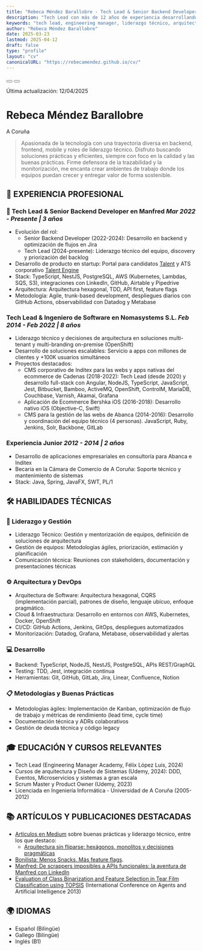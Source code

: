 ```yaml
---
title: "Rebeca Méndez Barallobre - Tech Lead & Senior Backend Developer"
description: "Tech Lead con más de 12 años de experiencia desarrollando productos y liderando equipos. Experta en arquitectura de software, gestión de equipos y desarrollo de productos escalables."
keywords: "tech lead, engineering manager, liderazgo técnico, arquitectura de software, gestión de equipos, TypeScript, NodeJS, AWS, PostgreSQL, metodologías ágiles, desarrollo backend, cloud computing, kubernetes, devops"
author: "Rebeca Méndez Barallobre"
date: 2025-03-23
lastmod: 2025-04-12
draft: false
type: "profile"
layout: "cv"
canonicalURL: "https://rebecamendez.github.io/cv/"
---
```


<!-- Open Graph / Facebook -->
<meta property="og:type" content="profile">
<meta property="og:url" content="https://rebeca-mendez.com/">
<meta property="og:title" content="Rebeca Méndez Barallobre - Tech Lead & Senior Backend Developer">
<meta property="og:description" content="Tech Lead con más de 12 años de experiencia liderando equipos técnicos y desarrollando productos de alto impacto. Experta en arquitectura de software, gestión de equipos y desarrollo de productos escalables.">
<meta property="og:image" content="https://rebeca-mendez.com/images/profile.jpg">
<meta property="og:site_name" content="CV de Rebeca Méndez">

<!-- Twitter -->
<meta property="twitter:card" content="summary_large_image">
<meta property="twitter:url" content="https://rebeca-mendez.com/">
<meta property="twitter:title" content="Rebeca Méndez Barallobre - Tech Lead & Senior Backend Developer">
<meta property="twitter:description" content="Tech Lead con más de 12 años de experiencia liderando equipos técnicos y desarrollando productos de alto impacto.">
<meta property="twitter:image" content="https://rebeca-mendez.com/images/profile.jpg">
<meta property="twitter:creator" content="@rebeca-mendez">

<!-- Schema.org markup for Google -->
<script type="application/ld+json">
{
  "@context": "https://schema.org",
  "@type": "Person",
  "name": "Rebeca Méndez Barallobre",
  "jobTitle": "Tech Lead & Senior Backend Developer",
  "url": "https://rebeca-mendez.com",
  "sameAs": [
    "https://www.linkedin.com/in/rebecamendezbarallobre/",
    "https://github.com/rebecamendez",
    "https://medium.com/@breogana",
    "https://mnf.red/rebeca/"
  ],
  "knowsAbout": [
    "TypeScript",
    "NodeJS",
    "AWS",
    "PostgreSQL",
    "Kubernetes",
    "Arquitectura de Software",
    "Gestión de Equipos",
    "Cloud Computing",
    "DevOps",
    "Metodologías Ágiles",
    "NestJS",
    "Docker",
    "CI/CD",
    "Testing",
    "Inteligencia Artificial"
  ],
  "worksFor": {
    "@type": "Organization",
    "name": "Manfred",
    "url": "https://mnf.red"
  },
  "address": {
    "@type": "PostalAddress",
    "addressLocality": "A Coruña",
    "addressCountry": "ES"
  },
  "description": "Tech Lead con más de 12 años de experiencia en desarrollo y trayectoria consolidada en liderazgo técnico. Experta en arquitectura de software, gestión de equipos y desarrollo de productos escalables.",
  "skills": [
    "Cloud Computing",
    "DevOps",
    "Arquitectura de Software",
    "Gestión de Equipos",
    "TypeScript",
    "NodeJS",
    "AWS",
    "Kubernetes",
    "PostgreSQL",
    "Metodologías Ágiles",
    "NestJS",
    "Docker",
    "CI/CD",
    "Testing"
  ]
}
</script>

<!-- Additional SEO meta tags -->
<meta name="robots" content="index, follow">
<meta name="language" content="Spanish">
<meta name="revisit-after" content="7 days">
<meta name="author" content="Rebeca Méndez Barallobre">
<meta name="generator" content="Hugo">
<meta name="theme-color" content="#ffffff">

<div class="actions">
    <button class="print-button" onclick="window.print()" title="Imprimir">
        <i class="fas fa-print"></i>
    </button>
    <button class="share-button" onclick="shareCV()" title="Compartir">
        <i class="fas fa-share-alt"></i>
    </button>
</div>

<span class="last-update">Última actualización: 12/04/2025</span>

# Rebeca Méndez Barallobre

<div class="contact-info">
    <!-- <a href="mailto:placeholder@gmail.com" title="Email">
        <i class="fas fa-envelope" aria-hidden="true"></i> placeholderk@gmail.com
    </a> -->
    <!-- <a href="tel:+3466XXXXXXXX" class="phone-number" title="Teléfono">
        <i class="fas fa-phone" aria-hidden="true"></i> <span class="phone-text">6XX XXX XXX</span>
    </a> -->
    <div class="social-links">
        <a href="https://www.linkedin.com/in/rebecamendezbarallobre/" title="LinkedIn" aria-label="Perfil de LinkedIn" target="_blank" rel="noopener noreferrer"><i class="fab fa-linkedin" aria-hidden="true"></i></a>
        <a href="https://github.com/rebecamendez" title="GitHub" aria-label="Perfil de GitHub" target="_blank" rel="noopener noreferrer"><i class="fab fa-github" aria-hidden="true"></i></a>
        <a href="https://medium.com/@breogana" title="Medium" aria-label="Perfil de Medium" target="_blank" rel="noopener noreferrer"><i class="fab fa-medium" aria-hidden="true"></i></a>
        <a href="https://mnf.red/rebeca/" title="Manfred" aria-label="Perfil de Manfred" target="_blank" rel="noopener noreferrer"><i class="fas fa-briefcase" aria-hidden="true"></i></a>
        <a href="https://rebecamendez.github.io/cv/" title="CV" aria-label="CV" target="_blank" rel="noopener noreferrer"><i class="fas fa-file-alt" aria-hidden="true"></i></a>
    </div>
</div>

<div class="location">
    <i class="fas fa-map-marker-alt" aria-hidden="true"></i> A Coruña
</div>

> Apasionada de la tecnología con una trayectoria diversa en backend, frontend, mobile y roles de <span class="highlight">liderazgo técnico</span>. Disfruto buscando soluciones prácticas y eficientes, siempre con foco en la <span class="highlight">calidad</span> y las buenas prácticas. Firme defensora de la trazabilidad y la monitorización, me encanta crear ambientes de trabajo donde los equipos puedan crecer y entregar valor de forma sostenible.

## 💼 EXPERIENCIA PROFESIONAL

### 🎯 Tech Lead & Senior Backend Developer en Manfred <em>Mar 2022 - Presente | 3 años</em>

- Evolución del rol:
  - Senior Backend Developer (2022-2024): Desarrollo en backend y optimización de flujos en Jira
  - <span class="highlight">Tech Lead</span> (2024-presente): Liderazgo técnico del equipo, discovery y priorización del backlog
- Desarrollo de <span class="highlight">producto</span> en <span class="highlight">startup</span>: Portal para candidatos [Talent](https://www.getmanfred.com/) y ATS corporativo [Talent Engine](https://talent-engine.getmanfred.com/)
- Stack: <span class="highlight">TypeScript</span>, NestJS, PostgreSQL, <span class="highlight">AWS</span> (Kubernetes, Lambdas, SQS, S3), integraciones con LinkedIn, GitHub, Airtable y Pipedrive
- Arquitectura: Arquitectura hexagonal, TDD, API first, feature flags
- Metodología: Agile, trunk-based development, despliegues diarios con GitHub Actions, observabilidad con Datadog y Metabase

### Tech Lead & Ingeniero de Software en Nomasystems S.L. <em>Feb 2014 - Feb 2022 | 8 años</em>

- Liderazgo técnico y decisiones de arquitectura en soluciones multi-tenant y multi-branding on-premise (OpenShift)
- Desarrollo de soluciones escalables: Servicio a apps con millones de clientes y <span class="highlight">+100K usuarios simultáneos</span>
- Proyectos destacados:
  - CMS corporativo de Inditex para las webs y apps nativas del ecommerce de Cadenas (2018-2022): Tech Lead (desde 2020) y desarrollo full-stack con <span class="highlight">Angular</span>, <span class="highlight">NodeJS</span>, <span class="highlight">TypeScript</span>, JavaScript, Jest, Bitbucket, Bamboo, ActiveMQ, OpenShift, ControlM, MariaDB, Couchbase, Varnish, Akamai, Grafana
  - Aplicación de Ecommerce Bershka iOS (2016-2018): Desarrollo nativo iOS (Objective-C, Swift)
  - CMS para la gestión de las webs de Abanca (2014-2016): Desarrollo y  <span class="highlight">coordinación</span> del equipo técnico (4 personas). JavaScript, Ruby, Jenkins, Solr, Backbone, GitLab

### Experiencia Junior <em>2012 - 2014  | 2 años</em>

- Desarrollo de aplicaciones empresariales en consultoría para Abanca e Inditex
- Becaria en la Cámara de Comercio de A Coruña: Soporte técnico y mantenimiento de sistemas
- Stack: Java, Spring, JavaFX, SWT, PL/1

## 🛠️ HABILIDADES TÉCNICAS

### 👥 Liderazgo y Gestión
- <span class="highlight">Liderazgo Técnico</span>: Gestión y mentorización de equipos, definición de soluciones de arquitectura
- Gestión de equipos: Metodologías ágiles, priorización, estimación y planificación
- Comunicación técnica: Reuniones con stakeholders, documentación y presentaciones técnicas

### ⚙️ Arquitectura y DevOps
- <span class="highlight">Arquitectura de Software</span>: Arquitectura hexagonal, CQRS (implementación parcial), patrones de diseño, lenguaje ubícuo, enfoque pragmático.
- Cloud & Infraestructura: Desarrollo en entornos con <span class="highlight">AWS</span>, Kubernetes, Docker, OpenShift
- CI/CD: GitHub Actions, Jenkins, GitOps, despliegues automatizados
- Monitorización: Datadog, Grafana, Metabase, observabilidad y alertas

### 💻 Desarrollo
- Backend: <span class="highlight">TypeScript</span>, NodeJS, NestJS, PostgreSQL, APIs REST/GraphQL
- Testing: TDD, Jest, integración continua
- Herramientas: Git, GitHub, GitLab, Jira, Linear, Confluence, Notion

### 📋 Metodologías y Buenas Prácticas
- Metodologías ágiles: Implementación de Kanban, optimización de flujo de trabajo y métricas de rendimiento (lead time, cycle time)
- Documentación técnica y ADRs colaborativos
- Gestión de deuda técnica y código legacy

## 🎓 EDUCACIÓN Y CURSOS RELEVANTES
- <span class="highlight">Tech Lead</span> (Engineering Manager Academy, Félix López Luis, 2024)
- Cursos de arquitectura y Diseño de Sistemas (Udemy, 2024): DDD, Eventos, Microservicios y sistemas a gran escala
- Scrum Master y Product Owner (Udemy, 2023)
- <span class="highlight">Licenciada en Ingeniería Informática</span> - Universidad de A Coruña (2005-2012)

## 📚 ARTÍCULOS Y PUBLICACIONES DESTACADAS
- [Artículos en Medium](https://medium.com/@breogana) sobre buenas prácticas y liderazgo técnico, entre los que destaco:
    - [Arquitectura sin fliparse: hexágonos, monolitos y decisiones pragmáticas](https://medium.com/p/fc27844874b3)
- [Bonilista: Menos Snacks. Más feature flags](https://mailchi.mp/bonillaware/menos-snacks-mas-feature-flags). 
- [Manfred: De scrappers imposibles a APIs funcionales: la aventura de Manfred con LinkedIn](https://www.getmanfred.com/blog/de-scrappers-imposibles-a-apis-funcionales-la-aventura-de-manfred-con-linkedin%F0%9F%98%85)
- [Evaluation of Class Binarization and Feature Selection in Tear Film Classification using TOPSIS](https://www.researchgate.net/publication/269400385_Evaluation_of_Class_Binarization_and_Feature_Selection_in_Tear_Film_Classification_using_TOPSIS) (International Conference on Agents and Artificial Intelligence 2013)

## 🌍 IDIOMAS
- Español (Bilingüe)
- Gallego (Bilingüe)
- Inglés (B1)

<script>
function shareCV() {
    if (navigator.share) {
        navigator.share({
            title: 'CV - Rebeca Méndez',
            text: 'Tech Lead & Senior Backend Developer',
            url: window.location.href
        });
    }
}
</script>

<style>
a {
    text-decoration: underline;
    color: inherit;
}
</style> 